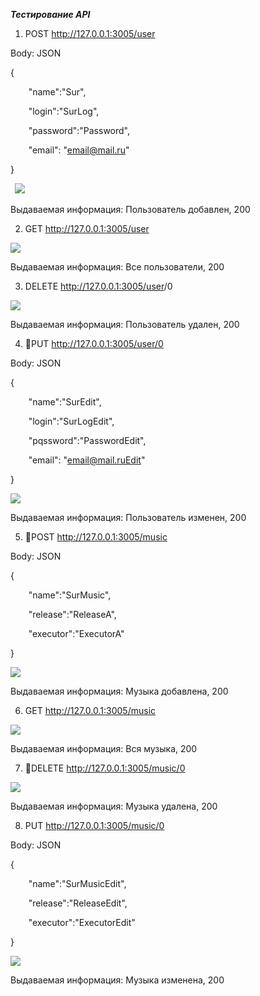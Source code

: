 ﻿***Тестирование API***

1. POST <http://127.0.0.1:3005/user>

Body: JSON

{

`    `"name":"Sur",

`    `"login":"SurLog",

`    `"password":"Password",

`    `"email": "email@mail.ru"

}

` `![](screens/screen001.png)

Выдаваемая информация: Пользователь добавлен, 200

2. GET <http://127.0.0.1:3005/user>

![](screens/screen002.png)

Выдаваемая информация: Все пользователи, 200

3. DELETE <http://127.0.0.1:3005/user>/0

![](screens/screen003.png)

Выдаваемая информация: Пользователь удален, 200

4. PUT <http://127.0.0.1:3005/user/0>

Body: JSON

{

`    `"name":"SurEdit",

`    `"login":"SurLogEdit",

`    `"pqssword":"PasswordEdit",

`    `"email": "email@mail.ruEdit"

}

![](screens/screen004.png)

Выдаваемая информация: Пользователь изменен, 200

5. POST <http://127.0.0.1:3005/music>

Body: JSON

{

`    `"name":"SurMusic",

`    `"release":"ReleaseA",

`    `"executor":"ExecutorA"

}

![](screens/screen005.png)

Выдаваемая информация: Музыка добавлена, 200

6. GET <http://127.0.0.1:3005/music>

![](screens/screen006.png)

Выдаваемая информация: Вся музыка, 200

7. DELETE <http://127.0.0.1:3005/music/0>

![](screens/Ascreen007.png)

Выдаваемая информация: Музыка удалена, 200

8. PUT <http://127.0.0.1:3005/music/0>

Body: JSON

{

`    `"name":"SurMusicEdit",

`    `"release":"ReleaseEdit",

`    `"executor":"ExecutorEdit"

}

![](screens/screen008.png)

Выдаваемая информация: Музыка изменена, 200




